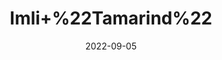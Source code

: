 ---
title: 'Imli+%22Tamarind%22'
date: '2022-09-05' 
metatag: '' 
inventory: '0' 
draft: false 
# meta description 
shortDescripton: ''
description: 'Dry+Fruit'
longdescription: ''
featured: True
# product Price
price: '150.0'
# Product Short Description
shortDescription: ''
productID: '389968B2-922C-ED11-9968-005056B3A416'
type: 'products'
category: 'Dry+Fruit' 
thumnailproduct: 'https://aminsaddiquidawakhana.eralive.net/images/products/389968B2-922C-ED11-9968-005056B3A4161.png' 
images:
  - image: 'images/products/389968B2-922C-ED11-9968-005056B3A4161.png'  
Variants:
---